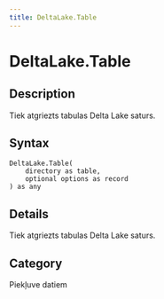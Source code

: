 ```yaml
---
title: DeltaLake.Table
---
```


# DeltaLake.Table


## Description

Tiek atgriezts tabulas Delta Lake saturs.


## Syntax

```powerquery
DeltaLake.Table(
    directory as table,
    optional options as record
) as any
```


## Details

Tiek atgriezts tabulas Delta Lake saturs.



## Category
Piekļuve datiem
